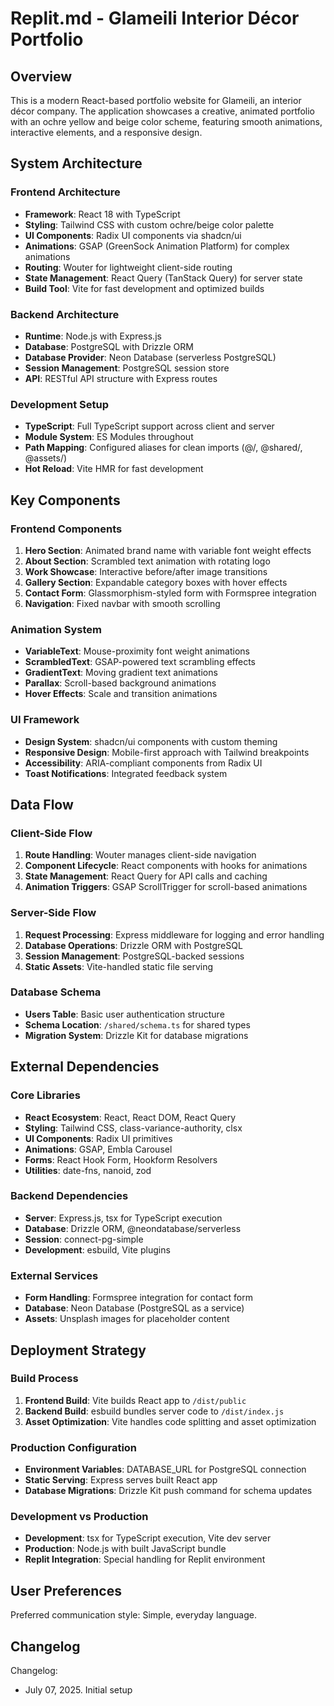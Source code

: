# Replit.md - Glameili Interior Décor Portfolio

## Overview

This is a modern React-based portfolio website for Glameili, an interior décor company. The application showcases a creative, animated portfolio with an ochre yellow and beige color scheme, featuring smooth animations, interactive elements, and a responsive design.

## System Architecture

### Frontend Architecture
- **Framework**: React 18 with TypeScript
- **Styling**: Tailwind CSS with custom ochre/beige color palette
- **UI Components**: Radix UI components via shadcn/ui
- **Animations**: GSAP (GreenSock Animation Platform) for complex animations
- **Routing**: Wouter for lightweight client-side routing
- **State Management**: React Query (TanStack Query) for server state
- **Build Tool**: Vite for fast development and optimized builds

### Backend Architecture
- **Runtime**: Node.js with Express.js
- **Database**: PostgreSQL with Drizzle ORM
- **Database Provider**: Neon Database (serverless PostgreSQL)
- **Session Management**: PostgreSQL session store
- **API**: RESTful API structure with Express routes

### Development Setup
- **TypeScript**: Full TypeScript support across client and server
- **Module System**: ES Modules throughout
- **Path Mapping**: Configured aliases for clean imports (@/, @shared/, @assets/)
- **Hot Reload**: Vite HMR for fast development

## Key Components

### Frontend Components
1. **Hero Section**: Animated brand name with variable font weight effects
2. **About Section**: Scrambled text animation with rotating logo
3. **Work Showcase**: Interactive before/after image transitions
4. **Gallery Section**: Expandable category boxes with hover effects
5. **Contact Form**: Glassmorphism-styled form with Formspree integration
6. **Navigation**: Fixed navbar with smooth scrolling

### Animation System
- **VariableText**: Mouse-proximity font weight animations
- **ScrambledText**: GSAP-powered text scrambling effects
- **GradientText**: Moving gradient text animations
- **Parallax**: Scroll-based background animations
- **Hover Effects**: Scale and transition animations

### UI Framework
- **Design System**: shadcn/ui components with custom theming
- **Responsive Design**: Mobile-first approach with Tailwind breakpoints
- **Accessibility**: ARIA-compliant components from Radix UI
- **Toast Notifications**: Integrated feedback system

## Data Flow

### Client-Side Flow
1. **Route Handling**: Wouter manages client-side navigation
2. **Component Lifecycle**: React components with hooks for animations
3. **State Management**: React Query for API calls and caching
4. **Animation Triggers**: GSAP ScrollTrigger for scroll-based animations

### Server-Side Flow
1. **Request Processing**: Express middleware for logging and error handling
2. **Database Operations**: Drizzle ORM with PostgreSQL
3. **Session Management**: PostgreSQL-backed sessions
4. **Static Assets**: Vite-handled static file serving

### Database Schema
- **Users Table**: Basic user authentication structure
- **Schema Location**: `/shared/schema.ts` for shared types
- **Migration System**: Drizzle Kit for database migrations

## External Dependencies

### Core Libraries
- **React Ecosystem**: React, React DOM, React Query
- **Styling**: Tailwind CSS, class-variance-authority, clsx
- **UI Components**: Radix UI primitives
- **Animations**: GSAP, Embla Carousel
- **Forms**: React Hook Form, Hookform Resolvers
- **Utilities**: date-fns, nanoid, zod

### Backend Dependencies
- **Server**: Express.js, tsx for TypeScript execution
- **Database**: Drizzle ORM, @neondatabase/serverless
- **Session**: connect-pg-simple
- **Development**: esbuild, Vite plugins

### External Services
- **Form Handling**: Formspree integration for contact form
- **Database**: Neon Database (PostgreSQL as a service)
- **Assets**: Unsplash images for placeholder content

## Deployment Strategy

### Build Process
1. **Frontend Build**: Vite builds React app to `/dist/public`
2. **Backend Build**: esbuild bundles server code to `/dist/index.js`
3. **Asset Optimization**: Vite handles code splitting and asset optimization

### Production Configuration
- **Environment Variables**: DATABASE_URL for PostgreSQL connection
- **Static Serving**: Express serves built React app
- **Database Migrations**: Drizzle Kit push command for schema updates

### Development vs Production
- **Development**: tsx for TypeScript execution, Vite dev server
- **Production**: Node.js with built JavaScript bundle
- **Replit Integration**: Special handling for Replit environment

## User Preferences

Preferred communication style: Simple, everyday language.

## Changelog

Changelog:
- July 07, 2025. Initial setup